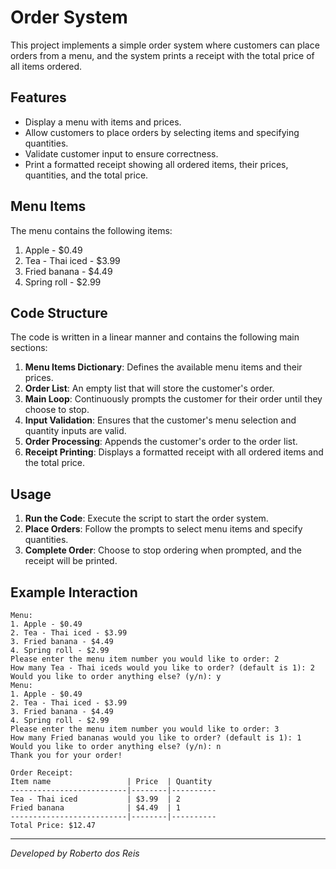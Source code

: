# Order System

This project implements a simple order system where customers can place orders from a menu, and the system prints a receipt with the total price of all items ordered.

## Features

- Display a menu with items and prices.
- Allow customers to place orders by selecting items and specifying quantities.
- Validate customer input to ensure correctness.
- Print a formatted receipt showing all ordered items, their prices, quantities, and the total price.

## Menu Items

The menu contains the following items:

1. Apple - $0.49
2. Tea - Thai iced - $3.99
3. Fried banana - $4.49
4. Spring roll - $2.99

## Code Structure

The code is written in a linear manner and contains the following main sections:

1. **Menu Items Dictionary**: Defines the available menu items and their prices.
2. **Order List**: An empty list that will store the customer's order.
3. **Main Loop**: Continuously prompts the customer for their order until they choose to stop.
4. **Input Validation**: Ensures that the customer's menu selection and quantity inputs are valid.
5. **Order Processing**: Appends the customer's order to the order list.
6. **Receipt Printing**: Displays a formatted receipt with all ordered items and the total price.

## Usage

1. **Run the Code**: Execute the script to start the order system.
2. **Place Orders**: Follow the prompts to select menu items and specify quantities.
3. **Complete Order**: Choose to stop ordering when prompted, and the receipt will be printed.

## Example Interaction

```
Menu:
1. Apple - $0.49
2. Tea - Thai iced - $3.99
3. Fried banana - $4.49
4. Spring roll - $2.99
Please enter the menu item number you would like to order: 2
How many Tea - Thai iceds would you like to order? (default is 1): 2
Would you like to order anything else? (y/n): y
Menu:
1. Apple - $0.49
2. Tea - Thai iced - $3.99
3. Fried banana - $4.49
4. Spring roll - $2.99
Please enter the menu item number you would like to order: 3
How many Fried bananas would you like to order? (default is 1): 1
Would you like to order anything else? (y/n): n
Thank you for your order!

Order Receipt:
Item name                 | Price  | Quantity
--------------------------|--------|----------
Tea - Thai iced           | $3.99  | 2
Fried banana              | $4.49  | 1
--------------------------|--------|----------
Total Price: $12.47

```

---------------------------------
*Developed by Roberto dos Reis*